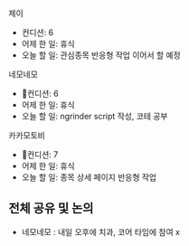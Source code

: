 
제이
- 컨디션: 6
- 어제 한 일: 휴식
- 오늘 할 일: 관심종목 반응형 작업 이어서 할 예정

네모네모
- 컨디션: 6
- 어제 한 일: 휴식 
- 오늘 할 일: ngrinder script 작성, 코테 공부

카카모토비
- 컨디션: 7
- 어제 한 일: 휴식 
- 오늘 할 일: 종목 상세 페이지 반응형 작업


## 전체 공유 및 논의
- 네모네모 : 내일 오후에 치과, 코어 타임에 참여 x


